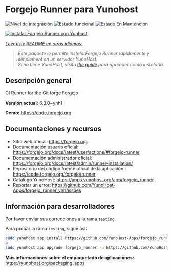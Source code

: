 <!--
Este archivo README esta generado automaticamente<https://github.com/YunoHost/apps/tree/master/tools/readme_generator>
No se debe editar a mano.
-->

# Forgejo Runner para Yunohost

[![Nivel de integración](https://apps.yunohost.org/badge/integration/forgejo_runner)](https://ci-apps.yunohost.org/ci/apps/forgejo_runner/)
![Estado funcional](https://apps.yunohost.org/badge/state/forgejo_runner)
![Estado En Mantención](https://apps.yunohost.org/badge/maintained/forgejo_runner)

[![Instalar Forgejo Runner con Yunhost](https://install-app.yunohost.org/install-with-yunohost.svg)](https://install-app.yunohost.org/?app=forgejo_runner)

*[Leer este README en otros idiomas.](./ALL_README.md)*

> *Este paquete le permite instalarForgejo Runner rapidamente y simplement en un servidor YunoHost.*  
> *Si no tiene YunoHost, visita [the guide](https://yunohost.org/install) para aprender como instalarla.*

## Descripción general

CI Runner for the Git forge Forgejo

**Versión actual:** 6.3.0~ynh1

**Demo:** <https://code.forgejo.org>
## Documentaciones y recursos

- Sitio web oficial: <https://forgejo.org>
- Documentación usuario oficial: <https://forgejo.org/docs/latest/user/actions/#forgejo-runner>
- Documentación administrador oficial: <https://forgejo.org/docs/latest/admin/runner-installation/>
- Repositorio del código fuente oficial de la aplicación : <https://code.forgejo.org/forgejo/runner>
- Catálogo YunoHost: <https://apps.yunohost.org/app/forgejo_runner>
- Reportar un error: <https://github.com/YunoHost-Apps/forgejo_runner_ynh/issues>

## Información para desarrolladores

Por favor enviar sus correcciones a la [rama `testing`](https://github.com/YunoHost-Apps/forgejo_runner_ynh/tree/testing).

Para probar la rama `testing`, sigue asÍ:

```bash
sudo yunohost app install https://github.com/YunoHost-Apps/forgejo_runner_ynh/tree/testing --debug
o
sudo yunohost app upgrade forgejo_runner -u https://github.com/YunoHost-Apps/forgejo_runner_ynh/tree/testing --debug
```

**Mas informaciones sobre el empaquetado de aplicaciones:** <https://yunohost.org/packaging_apps>
